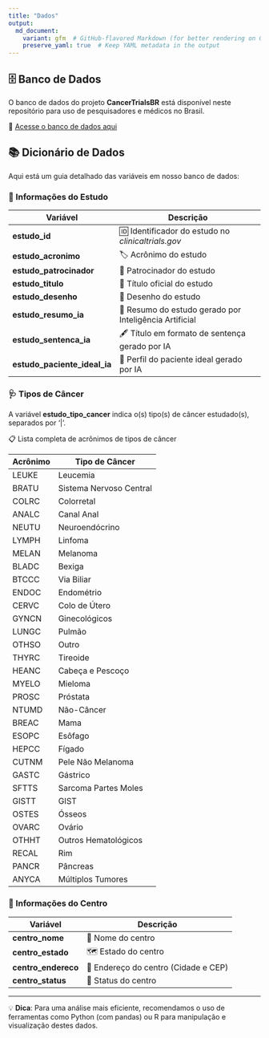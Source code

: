 ```yaml
---
title: "Dados"
output: 
  md_document:
    variant: gfm  # GitHub-flavored Markdown (for better rendering on GitHub)
    preserve_yaml: true  # Keep YAML metadata in the output
---
```


## 🗄️ Banco de Dados

O banco de dados do projeto **CancerTrialsBR** está disponível neste
repositório para uso de pesquisadores e médicos no Brasil.

🔗 [Acesse o banco de dados
aqui](https://github.com/felippelazar/CancerTrialsBR/blob/main/data/cancer_trials_db.xlsx)

## 📚 Dicionário de Dados

Aqui está um guia detalhado das variáveis em nosso banco de dados:

### 📝 Informações do Estudo

| Variável                     | Descrição                                              |
|------------------------------|--------------------------------------------------------|
| **estudo_id**                | 🆔 Identificador do estudo no *clinicaltrials.gov*     |
| **estudo_acronimo**          | 🏷️ Acrônimo do estudo                                  |
| **estudo_patrocinador**      | 💼 Patrocinador do estudo                              |
| **estudo_titulo**            | 📰 Título oficial do estudo                            |
| **estudo_desenho**           | 🎨 Desenho do estudo                                   |
| **estudo_resumo_ia**         | 🤖 Resumo do estudo gerado por Inteligência Artificial |
| **estudo_sentenca_ia**       | 🖋️ Título em formato de sentença gerado por IA         |
| **estudo_paciente_ideal_ia** | 👤 Perfil do paciente ideal gerado por IA              |

### 🩺 Tipos de Câncer

A variável **estudo_tipo_cancer** indica o(s) tipo(s) de câncer
estudado(s), separados por ‘\|’.

📋 Lista completa de acrônimos de tipos de câncer

| Acrônimo | Tipo de Câncer          |
|----------|-------------------------|
| LEUKE    | Leucemia                |
| BRATU    | Sistema Nervoso Central |
| COLRC    | Colorretal              |
| ANALC    | Canal Anal              |
| NEUTU    | Neuroendócrino          |
| LYMPH    | Linfoma                 |
| MELAN    | Melanoma                |
| BLADC    | Bexiga                  |
| BTCCC    | Via Biliar              |
| ENDOC    | Endométrio              |
| CERVC    | Colo de Útero           |
| GYNCN    | Ginecológicos           |
| LUNGC    | Pulmão                  |
| OTHSO    | Outro                   |
| THYRC    | Tireoide                |
| HEANC    | Cabeça e Pescoço        |
| MYELO    | Mieloma                 |
| PROSC    | Próstata                |
| NTUMD    | Não-Câncer              |
| BREAC    | Mama                    |
| ESOPC    | Esôfago                 |
| HEPCC    | Fígado                  |
| CUTNM    | Pele Não Melanoma       |
| GASTC    | Gástrico                |
| SFTTS    | Sarcoma Partes Moles    |
| GISTT    | GIST                    |
| OSTES    | Ósseos                  |
| OVARC    | Ovário                  |
| OTHHT    | Outros Hematológicos    |
| RECAL    | Rim                     |
| PANCR    | Pâncreas                |
| ANYCA    | Múltiplos Tumores       |

### 🏥 Informações do Centro

| Variável            | Descrição                            |
|---------------------|--------------------------------------|
| **centro_nome**     | 🏫 Nome do centro                    |
| **centro_estado**   | 🗺️ Estado do centro                  |
| **centro_endereco** | 📍 Endereço do centro (Cidade e CEP) |
| **centro_status**   | 🚦 Status do centro                  |

------------------------------------------------------------------------

💡 **Dica**: Para uma análise mais eficiente, recomendamos o uso de
ferramentas como Python (com pandas) ou R para manipulação e
visualização destes dados.
